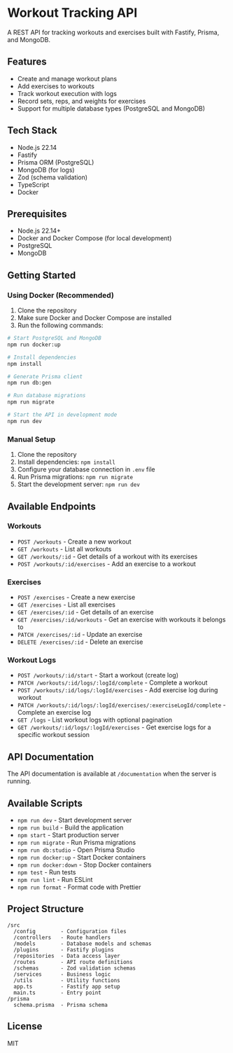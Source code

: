 # Workout Tracking API

A REST API for tracking workouts and exercises built with Fastify, Prisma, and MongoDB.

## Features

- Create and manage workout plans
- Add exercises to workouts
- Track workout execution with logs
- Record sets, reps, and weights for exercises
- Support for multiple database types (PostgreSQL and MongoDB)

## Tech Stack

- Node.js 22.14
- Fastify
- Prisma ORM (PostgreSQL)
- MongoDB (for logs)
- Zod (schema validation)
- TypeScript
- Docker

## Prerequisites

- Node.js 22.14+
- Docker and Docker Compose (for local development)
- PostgreSQL
- MongoDB

## Getting Started

### Using Docker (Recommended)

1. Clone the repository
2. Make sure Docker and Docker Compose are installed
3. Run the following commands:

```bash
# Start PostgreSQL and MongoDB
npm run docker:up

# Install dependencies
npm install

# Generate Prisma client
npm run db:gen

# Run database migrations
npm run migrate

# Start the API in development mode
npm run dev
```

### Manual Setup

1. Clone the repository
2. Install dependencies: `npm install`
3. Configure your database connection in `.env` file
4. Run Prisma migrations: `npm run migrate`
5. Start the development server: `npm run dev`

## Available Endpoints

### Workouts

- `POST /workouts` - Create a new workout
- `GET /workouts` - List all workouts
- `GET /workouts/:id` - Get details of a workout with its exercises
- `POST /workouts/:id/exercises` - Add an exercise to a workout

### Exercises

- `POST /exercises` - Create a new exercise
- `GET /exercises` - List all exercises
- `GET /exercises/:id` - Get details of an exercise
- `GET /exercises/:id/workouts` - Get an exercise with workouts it belongs to
- `PATCH /exercises/:id` - Update an exercise
- `DELETE /exercises/:id` - Delete an exercise

### Workout Logs

- `POST /workouts/:id/start` - Start a workout (create log)
- `PATCH /workouts/:id/logs/:logId/complete` - Complete a workout
- `POST /workouts/:id/logs/:logId/exercises` - Add exercise log during workout
- `PATCH /workouts/:id/logs/:logId/exercises/:exerciseLogId/complete` - Complete an exercise log
- `GET /logs` - List workout logs with optional pagination
- `GET /workouts/:id/logs/:logId/exercises` - Get exercise logs for a specific workout session

## API Documentation

The API documentation is available at `/documentation` when the server is running.

## Available Scripts

- `npm run dev` - Start development server
- `npm run build` - Build the application
- `npm start` - Start production server
- `npm run migrate` - Run Prisma migrations
- `npm run db:studio` - Open Prisma Studio
- `npm run docker:up` - Start Docker containers
- `npm run docker:down` - Stop Docker containers
- `npm test` - Run tests
- `npm run lint` - Run ESLint
- `npm run format` - Format code with Prettier

## Project Structure

```
/src
  /config        - Configuration files
  /controllers   - Route handlers
  /models        - Database models and schemas
  /plugins       - Fastify plugins
  /repositories  - Data access layer
  /routes        - API route definitions
  /schemas       - Zod validation schemas
  /services      - Business logic
  /utils         - Utility functions
  app.ts         - Fastify app setup
  main.ts        - Entry point
/prisma
  schema.prisma  - Prisma schema
```

## License

MIT
